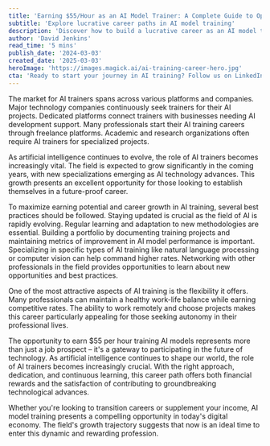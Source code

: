 ```yaml
---
title: 'Earning $55/Hour as an AI Model Trainer: A Complete Guide to Opportunities'
subtitle: 'Explore lucrative career paths in AI model training'
description: 'Discover how to build a lucrative career as an AI model trainer earning $55/hour. Learn about opportunities across tech giants, specialized platforms, and research institutions, while maintaining work-life balance in this rapidly growing field.'
author: 'David Jenkins'
read_time: '5 mins'
publish_date: '2024-03-03'
created_date: '2025-03-03'
heroImage: 'https://images.magick.ai/ai-training-career-hero.jpg'
cta: 'Ready to start your journey in AI training? Follow us on LinkedIn for regular updates on job opportunities, industry insights, and expert tips to accelerate your career in AI model training.'
---
```


The market for AI trainers spans across various platforms and companies. Major technology companies continuously seek trainers for their AI projects. Dedicated platforms connect trainers with businesses needing AI development support. Many professionals start their AI training careers through freelance platforms. Academic and research organizations often require AI trainers for specialized projects.

As artificial intelligence continues to evolve, the role of AI trainers becomes increasingly vital. The field is expected to grow significantly in the coming years, with new specializations emerging as AI technology advances. This growth presents an excellent opportunity for those looking to establish themselves in a future-proof career.

To maximize earning potential and career growth in AI training, several best practices should be followed. Staying updated is crucial as the field of AI is rapidly evolving. Regular learning and adaptation to new methodologies are essential. Building a portfolio by documenting training projects and maintaining metrics of improvement in AI model performance is important. Specializing in specific types of AI training like natural language processing or computer vision can help command higher rates. Networking with other professionals in the field provides opportunities to learn about new opportunities and best practices.

One of the most attractive aspects of AI training is the flexibility it offers. Many professionals can maintain a healthy work-life balance while earning competitive rates. The ability to work remotely and choose projects makes this career particularly appealing for those seeking autonomy in their professional lives.

The opportunity to earn $55 per hour training AI models represents more than just a job prospect – it's a gateway to participating in the future of technology. As artificial intelligence continues to shape our world, the role of AI trainers becomes increasingly crucial. With the right approach, dedication, and continuous learning, this career path offers both financial rewards and the satisfaction of contributing to groundbreaking technological advances.

Whether you're looking to transition careers or supplement your income, AI model training presents a compelling opportunity in today's digital economy. The field's growth trajectory suggests that now is an ideal time to enter this dynamic and rewarding profession.